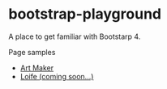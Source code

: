 # bootstrap-playground

A place to get familiar with Bootstarp 4.

Page samples

- [Art Maker](https://krisshen.github.io/bootstrap-playground/)
- [Loife (coming soon...)]()

